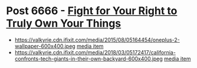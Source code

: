 # Post 6666 - [Fight for Your Right to Truly Own Your Things](https://www.ifixit.com/News/6666/fight-for-your-right)

- https://valkyrie.cdn.ifixit.com/media/2015/08/05164454/oneplus-2-wallpaper-600x400.jpeg [media item](media-27870.md)
- https://valkyrie.cdn.ifixit.com/media/2018/03/05172417/california-confronts-tech-giants-in-their-own-backyard-600x400.jpeg [media item](media-27559.md)